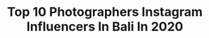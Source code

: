 ---
title: Top 10 Photographers Instagram Influencers In Bali In 2020
description: >-
  Find top photographers Instagram influencers in Bali in 2020. Most popular hashtags: #bali #baliphotographer #balitrip.
platform: Instagram
hits: 167
text_top: Discover the most popular Instagram influencers on inBeat.
text_bottom: Our database holds 167 Instagram influencers like this in Bali, Indonesia for you to collaborate.
profiles:
  - username: "glenkrohn"
    fullname: >-
      Glen krohn ⚡️
    bio: >-
      Fashion Photographer | Bali🌴
    location: "Indonesia"
    followers: 190569
    engagement: 275
    commentsToLikes: 0.011498
    id: ck0u2jlqb006e0i19b9zmavlq
    verified: false
    hashtags: "#35mm, #bali"
  - username: "_ards_"
    fullname: >-
      BALI PHOTOGRAPHER
    bio: >-
      I would love to shoot what interests me at the moment. . 📷 Photographer @balimakna 📱 +6281237777009 📮 DM / Email ⬇️ 📍 Bali, IDN
    location: "Indonesia"
    followers: 10000
    engagement: 134
    commentsToLikes: 0.007454
    id: ck15rm26e8l140i19l2pdfg9q
    verified: false
    hashtags: "#quietthechaos, #freelancephotographer, #thailandtrip, #baliweddingphotography"
  - username: "gusde"
    fullname: >-
      Gusde
    bio: >-
      Traveler - FTW - Adventure - Photographer . Bali - Indonesia.
    location: "Indonesia"
    followers: 8977
    engagement: 663
    commentsToLikes: 0.034283
    id: ck13a0xpko2om0i1957pl7xvo
    verified: false
    hashtags: "#xr250baja, #monegenbedemen, #stayathome, #triumph"
  - username: "pejalan.photo"
    fullname: >-
      Awan
    bio: >-
      Natural | Simple Man | Outdoor Photographer Balikpapan ID
    location: "Indonesia"
    followers: 2057
    engagement: 958
    commentsToLikes: 0.087633
    id: ck8t1txugx0sg0j78xnexb6lt
    verified: false
    hashtags: "#nikond750, #socialdistancing, #indonesia, #samboja"
  - username: "oln_roy2k"
    fullname: >-
      Olin Roy
    bio: >-
      Request gak di accept? block!
    location: "Indonesia"
    followers: 9773
    engagement: 922
    commentsToLikes: 0.045612
    id: ck0uchdy6gtk10i1932u6b4p2
    verified: false
    hashtags: "#ekowisata, #wastranusantara, #explorekubar, #tourism"
  - username: "gelgasairlangga"
    fullname: >-
      Photographer Bali
    bio: >-
      Gelgas Airlangga | Photographer Based in Bali, Indonesia | Available to hire! Terima jasa 𝙫𝙞𝙙𝙚𝙤 dan 𝙥𝙝𝙤𝙩𝙤 | silahkan DM · Free Edit Vol. 2 :
    location: "Indonesia"
    followers: 10680
    engagement: 1511
    commentsToLikes: 0.055343
    id: ck8t2nmyw03vt0j78xas8qnk1
    verified: false
    hashtags: "#filmmakerbali, #videographerbali, #balivacation, #balitourguide"
  - username: "eyesofanomad"
    fullname: >-
      Emilio | Photographer | Bali
    bio: >-
      World traveler, photographer, party shirt enthusiast & co-founder of @instituteofcode 📍BALI DM for photoshoot enquiries 📸 #baliphotographer
    location: "Indonesia"
    followers: 30225
    engagement: 459
    commentsToLikes: 0.060832
    id: ck137wzitdgqx0i190ijvx95w
    verified: false
    hashtags: "#peoplescreative, #stayandwander, #beautifuldestinations, #wildernessculture"
  - username: "annagreen.pro"
    fullname: >-
      Photographer Bali|Dubai|Europe
    bio: >-
      ▫️Keep moments ✨ Photographer AnnaGreen ▫️Founder @annagreen.jewerly ▫️By💛 @anna.badylo
    location: "Indonesia"
    followers: 13352
    engagement: 272
    commentsToLikes: 0.020780
    id: ck13aea9apyta0i19r3j9up1w
    verified: false
    hashtags: "#baliphotographer, #baliphoto, #baliannagreen, #balilife"
  - username: "esther.asher"
    fullname: >-
      Photographer Bali | Esther
    bio: >-
      Anak bali yang suka bermain dengan cahaya ✨
    location: "Indonesia"
    followers: 2466
    engagement: 1089
    commentsToLikes: 0.043856
    id: ck6uc5n44dnud0j71yh31em2i
    verified: false
    hashtags: "#weddingdestination, #weddingphotographer"
  - username: "oksana.novakk"
    fullname: >-
      OKSANA NOVAK 📸 MOSCOW
    bio: >-
      ʀᴜ / ᴇɴ Фотограф на Бали Photographer in Bali ᅠ ▫️Family ▫️LookBook ▫️Love Story ▫️Pregnancy ▫️Portrait (Women / Men) ᅠ ☟ 𝗣𝗥𝗜𝗖𝗜𝗡𝗚 & 𝗣𝗥𝗘𝗦𝗘𝗧𝗦 ☟
    location: "Indonesia"
    followers: 2294
    engagement: 1412
    commentsToLikes: 0.081931
    id: ckap9o0oesxux0i78elfz2mol
    verified: false
    hashtags: ""
---